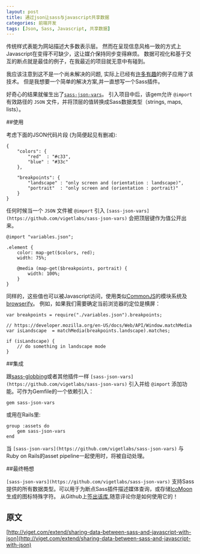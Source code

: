 ```yaml
---
layout: post
title: 通过json让sass与javascript共享数据
categories: 前端开发
tags: [Json, Sass, Javascript, 共享数据]
---
```

传统样式表能为网站描述大多数表示层。
然而在呈现信息风格一致的方式上Javascript在变得不可缺少，这让媒介保持同步变得麻烦。
数据可视化和基于交互的断点就是最佳的例子，在我最近的项目就无意中有碰到。

我应该注意到这不是一个尚未解决的问题, 实际上已经有[许多](http://css-tricks.com/making-sass-talk-to-javascript-with-json/)[有趣](https://github.com/HugoGiraudel/SassyJSON)的例子应用了该技术。
但是我想要一个简单的解决方案,并一直想写一个Sass插件。

好奇心的结果就催生出了[`sass-json-vars`](https://github.com/vigetlabs/sass-json-vars)。
引入项目中后，该gem允许 `@import` 有效路径的 `JSON` 文件，并将顶层的值转换成Sass数据类型（strings, maps, lists）。

##使用

考虑下面的JSON代码片段 (为简便起见有删减):

    {
        "colors": {
            "red"  : "#c33",
            "blue" : "#33c"
        },

        "breakpoints": {
            "landscape" : "only screen and (orientation : landscape)",
            "portrait"  : "only screen and (orientation : portrait)"
        }
    }


任何时候当一个 `JSON` 文件被 `@import` 引入 `[sass-json-vars](https://github.com/vigetlabs/sass-json-vars)` 会把顶层键作为值公开出来。

    @import "variables.json";

    .element {
        color: map-get($colors, red);
        width: 75%;

        @media (map-get($breakpoints, portrait) {
            width: 100%;
        }
    }

同样的，这些值也可以被Javascript访问，使用类似[CommonJS](http://wiki.commonjs.org/wiki/CommonJS)的模块系统及[browserify](http://browserify.org/)。
例如，如果我们需要确定当前浏览器的定位是横屏：

    var breakpoints = require("./variables.json").breakpoints;

    // https://developer.mozilla.org/en-US/docs/Web/API/Window.matchMedia
    var isLandscape  = matchMedia(breakpoints.landscape).matches;

    if (isLandscape) {
        // do something in landscape mode
    }

##集成

跟[sass-globbing](https://github.com/chriseppstein/sass-globbing)或者其他插件一样 `[sass-json-vars](https://github.com/vigetlabs/sass-json-vars)` 引入并给 `@import` 添加功能。可作为Gemfile的一个依赖引入：

    gem sass-json-vars

或用在Rails里:

    group :assets do
        gem sass-json-vars
    end

当 `[sass-json-vars](https://github.com/vigetlabs/sass-json-vars)` 与Ruby on Rails的asset pipeline一起使用时，将被自动处理。

##最终畅想

`[sass-json-vars](https://github.com/vigetlabs/sass-json-vars)` 支持Sass提供的所有数据类型。可以用于为断点Sass插件描述媒体查询，或存储[IcoMoon](http://icomoon.io/)生成的图标特殊字符。
从Github上[签出该库](https://github.com/vigetlabs/sass-json-vars),随意评论你是如何使用它的！

## 原文 ##
[http://viget.com/extend/sharing-data-between-sass-and-javascript-with-json](http://viget.com/extend/sharing-data-between-sass-and-javascript-with-json)